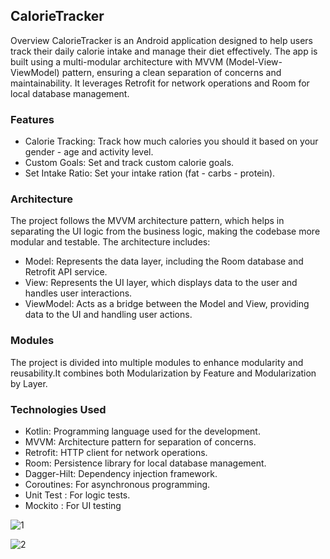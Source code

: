 ## CalorieTracker
Overview
CalorieTracker is an Android application designed to help users track their daily calorie intake and manage their diet effectively. The app is built using a multi-modular architecture with MVVM (Model-View-ViewModel) pattern, ensuring a clean separation of concerns and maintainability. It leverages Retrofit for network operations and Room for local database management.


### Features
- Calorie Tracking: Track how much calories you should it based on your gender - age and activity level.
- Custom Goals: Set and track custom calorie goals.
- Set Intake Ratio: Set your intake ration (fat - carbs - protein).



### Architecture
The project follows the MVVM architecture pattern, which helps in separating the UI logic from the business logic, making the codebase more modular and testable. The architecture includes:

- Model: Represents the data layer, including the Room database and Retrofit API service.
- View: Represents the UI layer, which displays data to the user and handles user interactions.
- ViewModel: Acts as a bridge between the Model and View, providing data to the UI and handling user actions.


### Modules
The project is divided into multiple modules to enhance modularity and reusability.It combines both Modularization by Feature and Modularization by Layer.



### Technologies Used

- Kotlin: Programming language used for the development.
- MVVM: Architecture pattern for separation of concerns.
- Retrofit: HTTP client for network operations.
- Room: Persistence library for local database management.
- Dagger-Hilt: Dependency injection framework.
- Coroutines: For asynchronous programming.
- Unit Test : For logic tests.
- Mockito : For UI testing


![1](https://github.com/user-attachments/assets/c092bfc2-82c5-4bb2-a843-500a97ba82d7)


![2](https://github.com/user-attachments/assets/139f3a9c-64a4-4405-8bdb-4f2dfe6884de)





